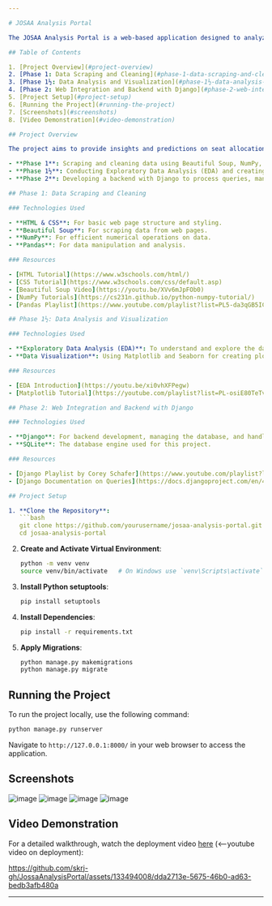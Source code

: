 ```yaml
---

# JOSAA Analysis Portal

The JOSAA Analysis Portal is a web-based application designed to analyze, visualize, and predict seat allocations in Indian Institutes of Technology (IITs) and other participating institutions based on historical data. This project is divided into three phases: Data Scraping and Cleaning, Data Visualization, and Backend Integration with Django.

## Table of Contents

1. [Project Overview](#project-overview)
2. [Phase 1: Data Scraping and Cleaning](#phase-1-data-scraping-and-cleaning)
3. [Phase 1½: Data Analysis and Visualization](#phase-1½-data-analysis-and-visualization)
4. [Phase 2: Web Integration and Backend with Django](#phase-2-web-integration-and-backend-with-django)
5. [Project Setup](#project-setup)
6. [Running the Project](#running-the-project)
7. [Screenshots](#screenshots)
8. [Video Demonstration](#video-demonstration)

## Project Overview

The project aims to provide insights and predictions on seat allocations for various engineering institutions under the JOSAA framework. It involves:

- **Phase 1**: Scraping and cleaning data using Beautiful Soup, NumPy, and Pandas. (The final scraping file is in the directory `web_Scrapping_josaa`)
- **Phase 1½**: Conducting Exploratory Data Analysis (EDA) and creating visualizations.
- **Phase 2**: Developing a backend with Django to process queries, manage the database, and display visualizations on a web page.

## Phase 1: Data Scraping and Cleaning

### Technologies Used

- **HTML & CSS**: For basic web page structure and styling.
- **Beautiful Soup**: For scraping data from web pages.
- **NumPy**: For efficient numerical operations on data.
- **Pandas**: For data manipulation and analysis.

### Resources

- [HTML Tutorial](https://www.w3schools.com/html/)
- [CSS Tutorial](https://www.w3schools.com/css/default.asp)
- [Beautiful Soup Video](https://youtu.be/XVv6mJpFOb0)
- [NumPy Tutorials](https://cs231n.github.io/python-numpy-tutorial/)
- [Pandas Playlist](https://www.youtube.com/playlist?list=PL5-da3qGB5ICCsgW1MxlZ0Hq8LL5U3u9y)

## Phase 1½: Data Analysis and Visualization

### Technologies Used

- **Exploratory Data Analysis (EDA)**: To understand and explore the data.
- **Data Visualization**: Using Matplotlib and Seaborn for creating plots and graphs.

### Resources

- [EDA Introduction](https://youtu.be/xi0vhXFPegw)
- [Matplotlib Tutorial](https://youtube.com/playlist?list=PL-osiE80TeTvipOqomVEeZ1HRrcEvtZB_)

## Phase 2: Web Integration and Backend with Django

### Technologies Used

- **Django**: For backend development, managing the database, and handling web requests.
- **SQLite**: The database engine used for this project.

### Resources

- [Django Playlist by Corey Schafer](https://www.youtube.com/playlist?list=PL-osiE80TeTtoQCKZ03TU5fNfx2UY6U4p)
- [Django Documentation on Queries](https://docs.djangoproject.com/en/4.2/topics/db/queries/)

## Project Setup

1. **Clone the Repository**:
   ```bash
   git clone https://github.com/yourusername/josaa-analysis-portal.git
   cd josaa-analysis-portal
   ```

2. **Create and Activate Virtual Environment**:
   ```bash
   python -m venv venv
   source venv/bin/activate   # On Windows use `venv\Scripts\activate`
   ```

3. **Install Python setuptools**:
   ```bash
   pip install setuptools
   ```

4. **Install Dependencies**:
   ```bash
   pip install -r requirements.txt
   ```

5. **Apply Migrations**:
   ```bash
   python manage.py makemigrations
   python manage.py migrate
   ```

## Running the Project

To run the project locally, use the following command:
```bash
python manage.py runserver
```
Navigate to `http://127.0.0.1:8000/` in your web browser to access the application.

## Screenshots

![image](https://github.com/skrj-gh/JossaAnalysisPortal/assets/133494008/fa97927b-2404-4076-9fdf-a9975351d182)
![image](https://github.com/skrj-gh/JossaAnalysisPortal/assets/133494008/044f2e14-6fe4-48f2-a0c7-a01f77724518)
![image](https://github.com/skrj-gh/JossaAnalysisPortal/assets/133494008/fd1291e6-3ed7-441d-bd66-8eb517ade81b)
![image](https://github.com/skrj-gh/JossaAnalysisPortal/assets/133494008/36334cb1-d1d0-4de7-bda0-30ac55e2ff86)

## Video Demonstration

For a detailed walkthrough, watch the deployment video [here](https://youtu.be/aAf-nz4-P-s) (<--youtube video on deployment):


https://github.com/skrj-gh/JossaAnalysisPortal/assets/133494008/dda2713e-5675-46b0-ad63-bedb3afb480a



---
```



